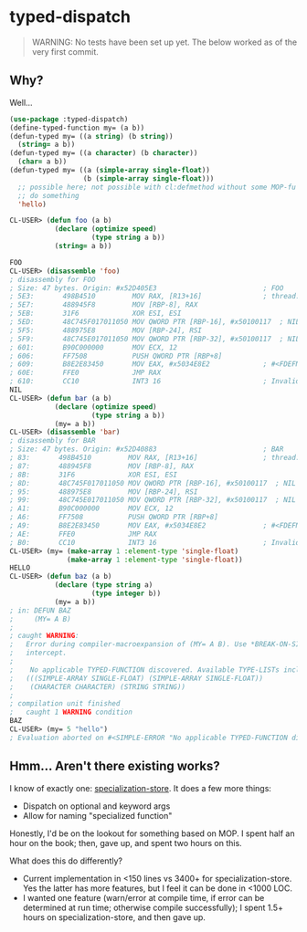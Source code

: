# typed-dispatch

>WARNING: No tests have been set up yet. The below worked as of the very first commit.

## Why?

Well...

```lisp
(use-package :typed-dispatch)
(define-typed-function my= (a b))
(defun-typed my= ((a string) (b string))
  (string= a b))
(defun-typed my= ((a character) (b character))
  (char= a b))
(defun-typed my= ((a (simple-array single-float))
                  (b (simple-array single-float)))
  ;; possible here; not possible with cl:defmethod without some MOP-fu
  ;; do something
  'hello)
```

```lisp
CL-USER> (defun foo (a b)
           (declare (optimize speed)
                    (type string a b))
           (string= a b))

FOO
CL-USER> (disassemble 'foo)
; disassembly for FOO
; Size: 47 bytes. Origin: #x52D405E3                          ; FOO
; 5E3:       498B4510         MOV RAX, [R13+16]               ; thread.binding-stack-pointer
; 5E7:       488945F8         MOV [RBP-8], RAX
; 5EB:       31F6             XOR ESI, ESI
; 5ED:       48C745F017011050 MOV QWORD PTR [RBP-16], #x50100117  ; NIL
; 5F5:       488975E8         MOV [RBP-24], RSI
; 5F9:       48C745E017011050 MOV QWORD PTR [RBP-32], #x50100117  ; NIL
; 601:       B90C000000       MOV ECX, 12
; 606:       FF7508           PUSH QWORD PTR [RBP+8]
; 609:       B8E2E83450       MOV EAX, #x5034E8E2             ; #<FDEFN SB-KERNEL:STRING=*>
; 60E:       FFE0             JMP RAX
; 610:       CC10             INT3 16                         ; Invalid argument count trap
NIL
CL-USER> (defun bar (a b)
           (declare (optimize speed)
                    (type string a b))
           (my= a b))
CL-USER> (disassemble 'bar)
; disassembly for BAR
; Size: 47 bytes. Origin: #x52D40883                          ; BAR
; 83:       498B4510         MOV RAX, [R13+16]                ; thread.binding-stack-pointer
; 87:       488945F8         MOV [RBP-8], RAX
; 8B:       31F6             XOR ESI, ESI
; 8D:       48C745F017011050 MOV QWORD PTR [RBP-16], #x50100117  ; NIL
; 95:       488975E8         MOV [RBP-24], RSI
; 99:       48C745E017011050 MOV QWORD PTR [RBP-32], #x50100117  ; NIL
; A1:       B90C000000       MOV ECX, 12
; A6:       FF7508           PUSH QWORD PTR [RBP+8]
; A9:       B8E2E83450       MOV EAX, #x5034E8E2              ; #<FDEFN SB-KERNEL:STRING=*>
; AE:       FFE0             JMP RAX
; B0:       CC10             INT3 16                          ; Invalid argument count trap
CL-USER> (my= (make-array 1 :element-type 'single-float)
              (make-array 1 :element-type 'single-float))
HELLO
CL-USER> (defun baz (a b)
           (declare (type string a)
                    (type integer b))
           (my= a b))
; in: DEFUN BAZ
;     (MY= A B)
; 
; caught WARNING:
;   Error during compiler-macroexpansion of (MY= A B). Use *BREAK-ON-SIGNALS* to
;   intercept.
;   
;    No applicable TYPED-FUNCTION discovered. Available TYPE-LISTs include
;   (((SIMPLE-ARRAY SINGLE-FLOAT) (SIMPLE-ARRAY SINGLE-FLOAT))
;    (CHARACTER CHARACTER) (STRING STRING))
; 
; compilation unit finished
;   caught 1 WARNING condition
BAZ
CL-USER> (my= 5 "hello")
; Evaluation aborted on #<SIMPLE-ERROR "No applicable TYPED-FUNCTION discovered. Available TYPE-LISTs include~%~D" {101073D8C3}>.
```

## Hmm... Aren't there existing works?

I know of exactly one: [specialization-store](https://github.com/markcox80/specialization-store). It does a few more things:

- Dispatch on optional and keyword args
- Allow for naming "specialized function"

Honestly, I'd be on the lookout for something based on MOP. I spent half an hour on the book; then, gave up, and spent two hours on this.

What does this do differently?

- Current implementation in <150 lines vs 3400+ for specialization-store. Yes the latter has more features, but I feel it can be done in <1000 LOC.
- I wanted one feature (warn/error at compile time, if error can be determined at run time; otherwise compile successfully); I spent 1.5+ hours on specialization-store, and then gave up.


